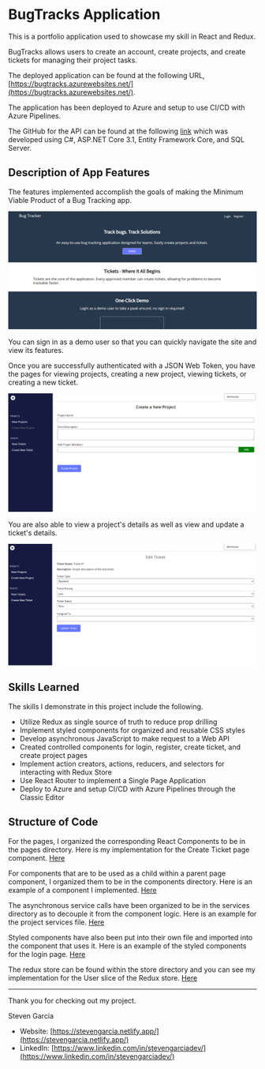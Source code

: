 # BugTracks Application

This is a portfolio application used to showcase my skill in React and Redux.

BugTracks allows users to create an account, create projects, and create tickets for managing
their project tasks.

The deployed application can be found at the following URL, [https://bugtracks.azurewebsites.net/](https://bugtracks.azurewebsites.net/).

The application has been deployed to Azure and setup to use CI/CD with Azure Pipelines.

The GitHub for the API can be found at the following [link](https://github.com/stevenGarciaDev/BugTrackerAPI) which was developed using C#, ASP.NET Core 3.1, Entity Framework Core, and SQL Server.

## Description of App Features

The features implemented accomplish the goals of making the Minimum Viable Product of a Bug Tracking app.

![Landing Page](https://github.com/stevenGarciaDev/BugTrackerUI/blob/master/docs/landingPage_bugtracks.PNG "Landing Page")

You can sign in as a demo user so that you can quickly navigate the site and view its features.

Once you are successfully authenticated with a JSON Web Token, you have the pages for viewing projects,
creating a new project, viewing tickets, or creating a new ticket.

![Create a Project](https://github.com/stevenGarciaDev/BugTrackerUI/blob/master/docs/createProject_bugTracks.PNG "Create Project Page")

You are also able to view a project's details as well as view and update a ticket's details.

![Edit a Ticket](https://github.com/stevenGarciaDev/BugTrackerUI/blob/master/docs/editTicket_bugTracks.PNG "Edit a Ticket")

## Skills Learned

The skills I demonstrate in this project include the following.

- Utilize Redux as single source of truth to reduce prop drilling
- Implement styled components for organized and reusable CSS styles
- Develop asynchronous JavaScript to make request to a Web API
- Created controlled components for login, register, create ticket, and create project pages
- Implement action creators, actions, reducers, and selectors for interacting with Redux Store
- Use React Router to implement a Single Page Application
- Deploy to Azure and setup CI/CD with Azure Pipelines through the Classic Editor

## Structure of Code

For the pages, I organized the corresponding React Components to be in the pages directory. Here is my implementation for the Create Ticket page component. [Here](https://github.com/stevenGarciaDev/BugTrackerUI/blob/master/src/pages/create-ticket/create-ticket.js)

For components that are to be used as a child within a parent page component, I organized them to be in the components directory.
Here is an example of a component I implemented. [Here](https://github.com/stevenGarciaDev/BugTrackerUI/blob/master/src/components/add-project-member-input/add-project-member-input.js)

The asynchronous service calls have been organized to be in the services directory as to decouple it from the component logic.
Here is an example for the project services file. [Here](https://github.com/stevenGarciaDev/BugTrackerUI/blob/master/src/services/projectService.js)

Styled components have also been put into their own file
and imported into the component that uses it. Here is an example of the styled components for the login page. [Here](https://github.com/stevenGarciaDev/BugTrackerUI/blob/master/src/pages/login/login.styles.js)

The redux store can be found within the store directory and you can see my implementation for the User slice of the Redux store. [Here](https://github.com/stevenGarciaDev/BugTrackerUI/tree/master/src/store/user)

<hr >

Thank you for checking out my project.

Steven Garcia

- Website: [https://stevengarcia.netlify.app/](https://stevengarcia.netlify.app/)
- LinkedIn: [https://www.linkedin.com/in/stevengarciadev/](https://www.linkedin.com/in/stevengarciadev/)
